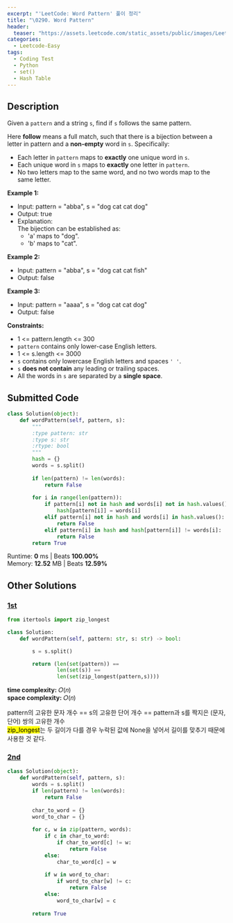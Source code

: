 ```yaml
---
excerpt: "'LeetCode: Word Pattern' 풀이 정리"
title: "\0290. Word Pattern"
header:
  teaser: "https://assets.leetcode.com/static_assets/public/images/LeetCode_Sharing.png"
categories:
  - Leetcode-Easy
tags:
  - Coding Test
  - Python
  - set()
  - Hash Table
---
```


## <i class="fa-solid fa-file-lines"></i> Description

Given a `pattern` and a string `s`, find if `s` follows the same pattern.

Here **follow** means a full match, such that there is a bijection between a letter in pattern and a **non-empty** word in `s`. Specifically:

- Each letter in `pattern` maps to **exactly** one unique word in `s`.
- Each unique word in `s` maps to **exactly** one letter in `pattern`.
- No two letters map to the same word, and no two words map to the same letter.

**Example 1:**

- Input: pattern = "abba", s = "dog cat cat dog"
- Output: true
- Explanation:   
The bijection can be established as:    
   - 'a' maps to "dog".
   - 'b' maps to "cat".

**Example 2:**

- Input: pattern = "abba", s = "dog cat cat fish"
- Output: false

**Example 3:**

- Input: pattern = "aaaa", s = "dog cat cat dog"
- Output: false

**Constraints:**

- 1 <= pattern.length <= 300
- `pattern` contains only lower-case English letters.
- 1 <= s.length <= 3000
- `s` contains only lowercase English letters and spaces `' '`.
- `s` **does not contain** any leading or trailing spaces.
- All the words in `s` are separated by a **single space**.

## <i class="fa-solid fa-cloud-arrow-up"></i> Submitted Code

```python
class Solution(object):
    def wordPattern(self, pattern, s):
        """
        :type pattern: str
        :type s: str
        :rtype: bool
        """
        hash = {}
        words = s.split()
        
        if len(pattern) != len(words):
            return False
        
        for i in range(len(pattern)):
            if pattern[i] not in hash and words[i] not in hash.values():
                hash[pattern[i]] = words[i]
            elif pattern[i] not in hash and words[i] in hash.values():
                return False
            elif pattern[i] in hash and hash[pattern[i]] != words[i]:
                return False
        return True
```
<i class="fa-solid fa-clock"></i> Runtime: **0** ms \| Beats **100.00%**    
<i class="fa-solid fa-memory"></i> Memory: **12.52** MB \| Beats **12.59%**


## <i class="fa-solid fa-flask"></i> Other Solutions

### <a href="https://leetcode.com/problems/word-pattern/solutions/2977027/python-3-2-lines-w-explanation-ts-95-99-4nhyi/" target="_blank">1st</a>

```python
from itertools import zip_longest

class Solution:
    def wordPattern(self, pattern: str, s: str) -> bool:

        s = s.split()

        return (len(set(pattern)) ==
                len(set(s)) ==
                len(set(zip_longest(pattern,s))))
```
<i class="fa-solid fa-clock"></i> **time complexity:** 𝑂(𝑛)    
<i class="fa-solid fa-memory"></i> **space complexity:** 𝑂(𝑛)      

pattern의 고유한 문자 개수 == s의 고유한 단어 개수 == pattern과 s를 짝지은 (문자, 단어) 쌍의 고유한 개수  
<mark>zip_longest</mark>는 두 길이가 다를 경우 누락된 값에 None을 넣어서 길이를 맞추기 때문에 사용한 것 같다.

### <a href="" target="_blank">2nd</a>

```python
class Solution(object):
    def wordPattern(self, pattern, s):
        words = s.split()
        if len(pattern) != len(words):
            return False
        
        char_to_word = {}
        word_to_char = {}
        
        for c, w in zip(pattern, words):
            if c in char_to_word:
                if char_to_word[c] != w:
                    return False
            else:
                char_to_word[c] = w
            
            if w in word_to_char:
                if word_to_char[w] != c:
                    return False
            else:
                word_to_char[w] = c
        
        return True
```